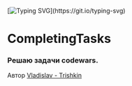 [![Typing SVG](https://readme-typing-svg.herokuapp.com?color=%2336BCF7&lines=Hi,+I'am+a+Python+developer.)](https://git.io/typing-svg)

# CompletingTasks
### Решаю задачи codewars.

Автор
[Vladislav - Trishkin](https://github.com/Trishkin32)